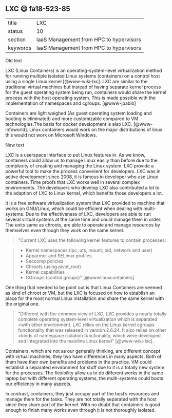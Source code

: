 ## LXC :smiley: fa18-523-85


|          |                                         |
| -------- | --------------------------------------- |
| title    | LXC                                     | 
| status   | 10                                      |
| section  | IaaS Management from HPC to hypervisors |
| keywords | IaaS Management from HPC to hypervisors |

Old text   

     
LXC (Linux Containers) is an operating-system-level virtualization
method for running multiple isolated Linux systems (containers) on a
control host using a single Linux kernel [@www-wiki-lxc]. LXC are
similar to the traditional virtual machines but instead of having
separate kernel process for the guest operating system being run,
containers would share the kernel process with the host operating
system. This is made possible with the implementation of namespaces
and cgroups. [@www-jpablo]

Containers are light weighed (As guest operating system loading and
booting is eliminated) and more customizable compared to VM
technologies.The basis for docker development is also
LXC. [@www-infoworld]. Linux containers would work on the major
distributions of linux this would not work on Microsoft Windows.   


New text

LXC is a userspace interface to put Linux features in. As we know, containers could allow us to manage Linux easily than before due to the complexity of creating and managing the Linux system. LXC provide a powerful tool to make the process convenient for developers.
LXC was in active development since 2008, it is famous in developer who use Linux containers. Time proofs that LXC works well in several complex environments. The developers who develop LXC also contributed a lot to the adaption of LXC to Linux kernel, which benefits those developers a lot.   

It is a free software virtualization system that LXC provided to machine that works on GNU/Linux, which could be efficient when dealing with multi-systems. Due to the effectiveness of LXC, developers are able to run several virtual systems at the same time and could manage them in order. The units same as chroots, are able to operate and manage resources by themselves even through they work on the same kernel.   

>"Current LXC uses the following kernel features to contain processes:  

>* Kernel namespaces (ipc, uts, mount, pid, network and user)
>* Apparmor and SELinux profiles
>* Seccomp policies
>* Chroots (using pivot_root)
>* Kernel capabilities
>* CGroups (control groups)" [@wwwlinuxcontainers]   

One thing that needed to be point out is that Linux Containers are seemed as kind of chroot or VM, but the LXC is focused on how to establish an place for the most normal Linux installation and share the same kernel with the original one.   

>"Different with the common view of LXC, LXC provides a nearly totally complete operating system-level virtualization which is separated >with other environment. LXC relies on the Linux kernel cgroups functionality that was released in version 2.6.24. It also relies on other >kinds of namespace isolation functionality, which were developed and integrated into the mainline Linux kernel" [@www-wiki-lxc].   

Containers, which are not as our generally thinking, are different concept with virtual machines, they two have differences in many aspects. Both of them have their own benefits and problems in the practice. VM could establish a separated environment for stuff due to it is a totally new system for the processes. The flexibility allow us to do different works in the same laptop but with different operating systems, the multi-systems could boots our efficiency in many aspects.   

In contrast, containers, they just occupy part of the host’s resources and manage them for the tasks. They are not totally separated with the host since they share part of the kernel. With no doubt that containers is good enough to finish many works even through it is not thoroughly isolated.   
  
